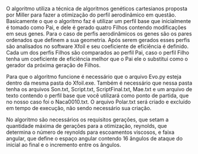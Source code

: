 

O algoritmo utiliza a técnica de algoritmos genéticos cartesianos proposta por Miller para fazer a otimização do perfil aerodinâmico em questão. Basicamente o que o algoritmo faz é utilizar um perfil base que inicialmente é tomado como Pai, e dele é gerado quatro Filhos contendo modificações em seus genes. Para o caso de perfis aerodinâmicos os genes são os pares ordenados que definem a sua geometria. Após serem gerados esses perfis são analisados no software Xfoil e seu coeficiente de eficiência é definido. Cada um dos perfis Filhos são comparados ao perfil Pai, caso o perfil Filho tenha um coeficiente de eficiência melhor que o Pai ele o substitui como o gerador da próxima geração de Filhos.

Para que o algoritmo funcione é necessário que o arquivo Evo.py esteja dentro da mesma pasta do Xfoil.exe. Também é necessário que nessa pasta tenha os arquivos Son.txt, Script.txt, ScriptFinal.txt, Mae.txt e um arquivo de texto contendo o perfil base que você utilizará como ponto de partida, que no nosso caso foi o Naca0010.txt. O arquivo Polar.txt será criado e excluído em tempo de execução, não sendo necessário sua criação.

No algoritmo são necessários os requisitos gerações, que setam a quantidade máxima de gerações para a otimização, reynolds, que determina o número de reynolds para escoamentos viscosos, e faixa angular, que define o espaço angular contendo 16 ângulos de ataque do inicial ao final e o incremento entre os ângulos.
